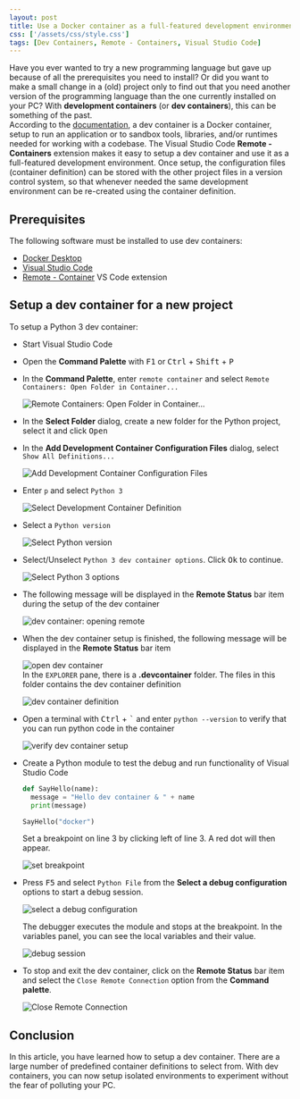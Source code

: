 ```yaml
---
layout: post
title: Use a Docker container as a full-featured development environment
css: ['/assets/css/style.css']
tags: [Dev Containers, Remote - Containers, Visual Studio Code]
---
```

Have you ever wanted to try a new programming language but gave up because of all the prerequisites you need to install? Or did you want to make a small change in a (old) project only to find out that you need another version of the programming language than the one currently installed on your PC? With **development containers** (or **dev containers**), this can be something of the past.  
According to the [documentation][1], a dev container is a Docker container, setup to run an application or to sandbox tools, libraries, and/or runtimes needed for working with a codebase. The Visual Studio Code **Remote - Containers** extension makes it easy to setup a dev container and use it as a full-featured development environment.
Once setup, the configuration files (container definition) can be stored with the other project files in a version control system, so that whenever needed the same development environment can be re-created using the container definition.

## Prerequisites

The following software must be installed to use dev containers:

- [Docker Desktop][2]
- [Visual Studio Code][3]
- [Remote - Container][4] VS Code extension

## Setup a dev container for a new project

To setup a Python 3 dev container:

- Start Visual Studio Code
- Open the **Command Palette** with <kbd>F1</kbd> or <kbd>Ctrl</kbd> + <kbd>Shift</kbd> + <kbd>P</kbd>
- In the **Command Palette**, enter `remote container` and select `Remote Containers: Open Folder in Container...`

  ![Remote Containers: Open Folder in Container...](/img/vscode-remote-container-open-folder.png)
- In the **Select Folder** dialog, create a new folder for the Python project, select it and click <kbd>Open</kbd>
- In the **Add Development Container Configuration Files** dialog, select `Show All Definitions...`

  ![Add Development Container Configuration Files](/img/vscode-remote-container-show-all-definitions.png)
- Enter `p` and select `Python 3`

  ![Select Development Container Definition](/img/vscode-remote-container-select-definition.png)
- Select a `Python version`

  ![Select Python version](/img/vscode-remote-container-select-python-version.png)
- Select/Unselect `Python 3 dev container options`. Click <kbd>Ok</kbd> to continue.

  ![Select Python 3 options](/img/vscode-remote-container-select-python-options.png)
- The following message will be displayed in the **Remote Status** bar item during the setup of the dev container

  ![dev container: opening remote](/img/vscode-remote-container-opening.png)
- When the dev container setup is finished, the following message will be displayed in the **Remote Status** bar item

  ![open dev container](/img/vscode-remote-container-open.png)  
  In the `EXPLORER` pane, there is a **.devcontainer** folder. The files in this folder contains the dev container definition

  ![dev container definition](/img/vscode-remote-container-created-files.png)
- Open a terminal with <kbd>Ctrl</kbd> + <kbd>\`</kbd> and enter `python --version` to verify that you can run python code in the container

  ![verify dev container setup](/img/vscode-remote-container-verify.png)
- Create a Python module to test the debug and run functionality of Visual Studio Code

  ``` python
  def SayHello(name):
    message = "Hello dev container & " + name
    print(message)

  SayHello("docker")
  ```

  Set a breakpoint on line 3 by clicking left of line 3. A red dot will then appear.

  ![set breakpoint](/img/vscode-remote-container-set-breakpoint.png)
- Press <kbd>F5</kbd> and select `Python File` from the **Select a debug configuration** options to start a debug session.

  ![select a debug configuration](/img/vscode-remote-container-select-debug-configuration.png)

  The debugger executes the module and stops at the breakpoint. In the variables panel, you can see the local variables and their value.

  ![debug session](/img/vscode-remote-container-debug-session.png)
- To stop and exit the dev container, click on the **Remote Status** bar item and select the `Close Remote Connection` option from the **Command palette**.

  ![Close Remote Connection](/img/vscode-remote-container-close.png)

## Conclusion

In this article, you have learned how to setup a dev container. There are a large number of predefined container definitions to select from. With dev containers, you can now setup isolated environments to experiment without the fear of polluting your PC.

[1]: https://code.visualstudio.com/docs/remote/containers
[2]: https://www.docker.com/products/docker-desktop
[3]: https://code.visualstudio.com
[4]: https://marketplace.visualstudio.com/items?itemName=ms-vscode-remote.remote-containers
